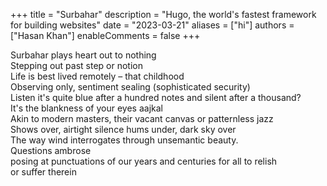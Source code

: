 +++
title = "Surbahar"
description = "Hugo, the world's fastest framework for building websites"
date = "2023-03-21"
aliases = ["hi"]
authors = ["Hasan Khan"]
enableComments = false
+++

Surbahar plays heart out to nothing \
Stepping out past step or notion \
Life is best lived remotely – that childhood \
Observing only, sentiment sealing (sophisticated security) \
Listen it's quite blue after a hundred notes and silent after a thousand? \
It's the blankness of your eyes aajkal \
Akin to modern masters, their vacant canvas or patternless jazz \
Shows over, airtight silence hums under, dark sky over \
The way wind interrogates through unsemantic beauty. \
Questions ambrose \
posing at punctuations of our years and centuries for all to relish \
or suffer therein 
